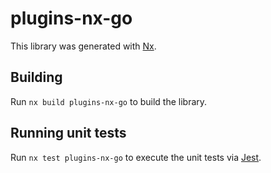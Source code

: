 # plugins-nx-go

This library was generated with [Nx](https://nx.dev).

## Building

Run `nx build plugins-nx-go` to build the library.

## Running unit tests

Run `nx test plugins-nx-go` to execute the unit tests via [Jest](https://jestjs.io).
